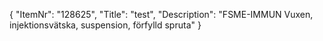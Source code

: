 {
  "ItemNr": "128625",
  "Title": "test",
  "Description": "FSME-IMMUN Vuxen, injektionsvätska, suspension, förfylld spruta"
}